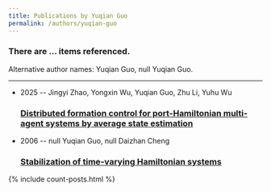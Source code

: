 ```yaml
---
title: Publications by Yuqian Guo
permalink: /authors/yuqian-guo
---
```


<h3 id="number-posts">There are ... items referenced.</h3>
<p id='info-authors'>Alternative author names: Yuqian Guo, null Yuqian Guo.</p>
<hr />
<ul class="post-list">
<li><span class='post-meta'>2025 -- Jingyi Zhao, Yongxin Wu, Yuqian Guo, Zhu Li, Yuhu Wu</span><h3><a class='post-link' href="{{ site.baseurl }}/distributed-formation-control-for-port-hamiltonian-multi-agent-systems-by-average-state-estimation">Distributed formation control for port-Hamiltonian multi-agent systems by average state estimation</a></h3></li>
<li><span class='post-meta'>2006 -- null Yuqian Guo, null Daizhan Cheng</span><h3><a class='post-link' href="{{ site.baseurl }}/stabilization-of-time-varying-hamiltonian-systems">Stabilization of time-varying Hamiltonian systems</a></h3></li>

</ul>
{% include count-posts.html %}
